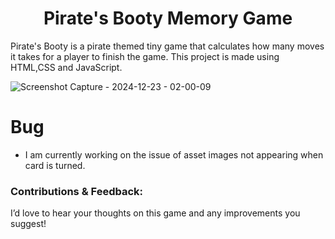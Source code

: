 <h1 align="center">Pirate's Booty Memory Game</h1>

Pirate's Booty is a pirate themed tiny game that calculates how many moves it takes for a player to finish the game. 
This project is made using HTML,CSS and JavaScript.

![Screenshot Capture - 2024-12-23 - 02-00-09](https://github.com/user-attachments/assets/fc0d7d27-5f14-4f67-bb97-acc557b38b70)



# Bug
- I am currently working on the issue of asset images not appearing when card is turned.

### Contributions & Feedback:

I’d love to hear your thoughts on this game and any improvements you suggest!
